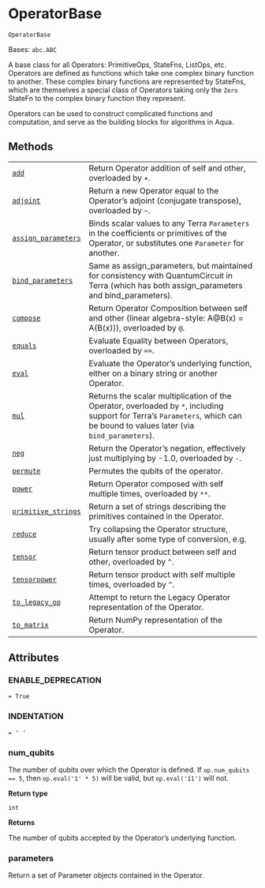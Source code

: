 # OperatorBase

<span id="undefined" />

`OperatorBase`

Bases: `abc.ABC`

A base class for all Operators: PrimitiveOps, StateFns, ListOps, etc. Operators are defined as functions which take one complex binary function to another. These complex binary functions are represented by StateFns, which are themselves a special class of Operators taking only the `Zero` StateFn to the complex binary function they represent.

Operators can be used to construct complicated functions and computation, and serve as the building blocks for algorithms in Aqua.

## Methods

|                                                                                                                                                                                         |                                                                                                                                                                               |
| --------------------------------------------------------------------------------------------------------------------------------------------------------------------------------------- | ----------------------------------------------------------------------------------------------------------------------------------------------------------------------------- |
| [`add`](qiskit.aqua.operators.OperatorBase.add#qiskit.aqua.operators.OperatorBase.add "qiskit.aqua.operators.OperatorBase.add")                                                         | Return Operator addition of self and other, overloaded by `+`.                                                                                                                |
| [`adjoint`](qiskit.aqua.operators.OperatorBase.adjoint#qiskit.aqua.operators.OperatorBase.adjoint "qiskit.aqua.operators.OperatorBase.adjoint")                                         | Return a new Operator equal to the Operator’s adjoint (conjugate transpose), overloaded by `~`.                                                                               |
| [`assign_parameters`](qiskit.aqua.operators.OperatorBase.assign_parameters#qiskit.aqua.operators.OperatorBase.assign_parameters "qiskit.aqua.operators.OperatorBase.assign_parameters") | Binds scalar values to any Terra `Parameters` in the coefficients or primitives of the Operator, or substitutes one `Parameter` for another.                                  |
| [`bind_parameters`](qiskit.aqua.operators.OperatorBase.bind_parameters#qiskit.aqua.operators.OperatorBase.bind_parameters "qiskit.aqua.operators.OperatorBase.bind_parameters")         | Same as assign\_parameters, but maintained for consistency with QuantumCircuit in Terra (which has both assign\_parameters and bind\_parameters).                             |
| [`compose`](qiskit.aqua.operators.OperatorBase.compose#qiskit.aqua.operators.OperatorBase.compose "qiskit.aqua.operators.OperatorBase.compose")                                         | Return Operator Composition between self and other (linear algebra-style: A\@B(x) = A(B(x))), overloaded by `@`.                                                              |
| [`equals`](qiskit.aqua.operators.OperatorBase.equals#qiskit.aqua.operators.OperatorBase.equals "qiskit.aqua.operators.OperatorBase.equals")                                             | Evaluate Equality between Operators, overloaded by `==`.                                                                                                                      |
| [`eval`](qiskit.aqua.operators.OperatorBase.eval#qiskit.aqua.operators.OperatorBase.eval "qiskit.aqua.operators.OperatorBase.eval")                                                     | Evaluate the Operator’s underlying function, either on a binary string or another Operator.                                                                                   |
| [`mul`](qiskit.aqua.operators.OperatorBase.mul#qiskit.aqua.operators.OperatorBase.mul "qiskit.aqua.operators.OperatorBase.mul")                                                         | Returns the scalar multiplication of the Operator, overloaded by `*`, including support for Terra’s `Parameters`, which can be bound to values later (via `bind_parameters`). |
| [`neg`](qiskit.aqua.operators.OperatorBase.neg#qiskit.aqua.operators.OperatorBase.neg "qiskit.aqua.operators.OperatorBase.neg")                                                         | Return the Operator’s negation, effectively just multiplying by -1.0, overloaded by `-`.                                                                                      |
| [`permute`](qiskit.aqua.operators.OperatorBase.permute#qiskit.aqua.operators.OperatorBase.permute "qiskit.aqua.operators.OperatorBase.permute")                                         | Permutes the qubits of the operator.                                                                                                                                          |
| [`power`](qiskit.aqua.operators.OperatorBase.power#qiskit.aqua.operators.OperatorBase.power "qiskit.aqua.operators.OperatorBase.power")                                                 | Return Operator composed with self multiple times, overloaded by `**`.                                                                                                        |
| [`primitive_strings`](qiskit.aqua.operators.OperatorBase.primitive_strings#qiskit.aqua.operators.OperatorBase.primitive_strings "qiskit.aqua.operators.OperatorBase.primitive_strings") | Return a set of strings describing the primitives contained in the Operator.                                                                                                  |
| [`reduce`](qiskit.aqua.operators.OperatorBase.reduce#qiskit.aqua.operators.OperatorBase.reduce "qiskit.aqua.operators.OperatorBase.reduce")                                             | Try collapsing the Operator structure, usually after some type of conversion, e.g.                                                                                            |
| [`tensor`](qiskit.aqua.operators.OperatorBase.tensor#qiskit.aqua.operators.OperatorBase.tensor "qiskit.aqua.operators.OperatorBase.tensor")                                             | Return tensor product between self and other, overloaded by `^`.                                                                                                              |
| [`tensorpower`](qiskit.aqua.operators.OperatorBase.tensorpower#qiskit.aqua.operators.OperatorBase.tensorpower "qiskit.aqua.operators.OperatorBase.tensorpower")                         | Return tensor product with self multiple times, overloaded by `^`.                                                                                                            |
| [`to_legacy_op`](qiskit.aqua.operators.OperatorBase.to_legacy_op#qiskit.aqua.operators.OperatorBase.to_legacy_op "qiskit.aqua.operators.OperatorBase.to_legacy_op")                     | Attempt to return the Legacy Operator representation of the Operator.                                                                                                         |
| [`to_matrix`](qiskit.aqua.operators.OperatorBase.to_matrix#qiskit.aqua.operators.OperatorBase.to_matrix "qiskit.aqua.operators.OperatorBase.to_matrix")                                 | Return NumPy representation of the Operator.                                                                                                                                  |

## Attributes

<span id="undefined" />

### ENABLE\_DEPRECATION

`= True`

<span id="undefined" />

### INDENTATION

`= ' '`

<span id="undefined" />

### num\_qubits

The number of qubits over which the Operator is defined. If `op.num_qubits == 5`, then `op.eval('1' * 5)` will be valid, but `op.eval('11')` will not.

**Return type**

`int`

**Returns**

The number of qubits accepted by the Operator’s underlying function.

<span id="undefined" />

### parameters

Return a set of Parameter objects contained in the Operator.
